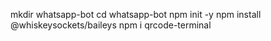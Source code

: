 mkdir whatsapp-bot
cd whatsapp-bot
npm init -y
npm install @whiskeysockets/baileys
npm i qrcode-terminal
